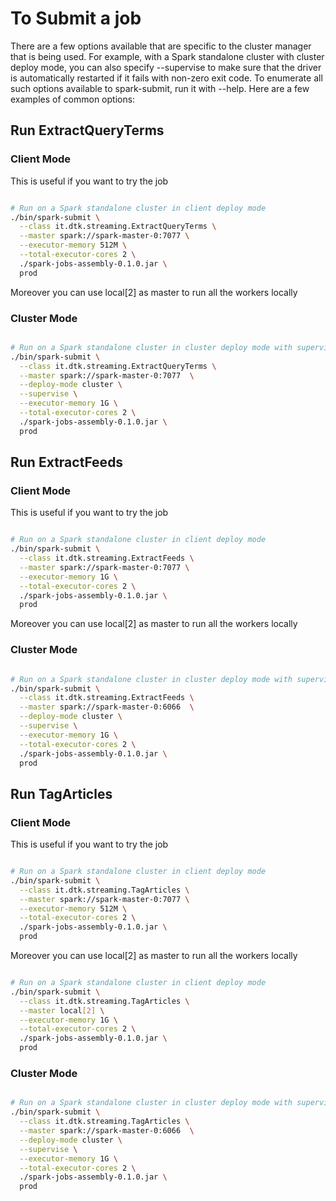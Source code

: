 # To Submit a job

There are a few options available that are specific to the cluster manager that is being used. For example, with a Spark standalone cluster with cluster deploy mode, you can also specify --supervise to make sure that the driver is automatically restarted if it fails with non-zero exit code. To enumerate all such options available to spark-submit, run it with --help. Here are a few examples of common options:

## Run ExtractQueryTerms

### Client Mode

This is useful if you want to try the job

```bash

# Run on a Spark standalone cluster in client deploy mode
./bin/spark-submit \
  --class it.dtk.streaming.ExtractQueryTerms \
  --master spark://spark-master-0:7077 \
  --executor-memory 512M \
  --total-executor-cores 2 \
  ./spark-jobs-assembly-0.1.0.jar \
  prod

```

Moreover you can use local[2] as master to run all the workers locally


### Cluster Mode

```bash

# Run on a Spark standalone cluster in cluster deploy mode with supervise
./bin/spark-submit \
  --class it.dtk.streaming.ExtractQueryTerms \
  --master spark://spark-master-0:7077  \
  --deploy-mode cluster \
  --supervise \
  --executor-memory 1G \
  --total-executor-cores 2 \
  ./spark-jobs-assembly-0.1.0.jar \
  prod

```

## Run ExtractFeeds

### Client Mode

This is useful if you want to try the job

```bash

# Run on a Spark standalone cluster in client deploy mode
./bin/spark-submit \
  --class it.dtk.streaming.ExtractFeeds \
  --master spark://spark-master-0:7077 \
  --executor-memory 1G \
  --total-executor-cores 2 \
  ./spark-jobs-assembly-0.1.0.jar \
  prod

```

Moreover you can use local[2] as master to run all the workers locally


### Cluster Mode

```bash

# Run on a Spark standalone cluster in cluster deploy mode with supervise
./bin/spark-submit \
  --class it.dtk.streaming.ExtractFeeds \
  --master spark://spark-master-0:6066  \
  --deploy-mode cluster \
  --supervise \
  --executor-memory 1G \
  --total-executor-cores 2 \
  ./spark-jobs-assembly-0.1.0.jar \
  prod

```


## Run TagArticles

### Client Mode

This is useful if you want to try the job

```bash

# Run on a Spark standalone cluster in client deploy mode
./bin/spark-submit \
  --class it.dtk.streaming.TagArticles \
  --master spark://spark-master-0:7077 \
  --executor-memory 512M \
  --total-executor-cores 2 \
  ./spark-jobs-assembly-0.1.0.jar \
  prod

```

Moreover you can use local[2] as master to run all the workers locally

```bash

# Run on a Spark standalone cluster in client deploy mode
./bin/spark-submit \
  --class it.dtk.streaming.TagArticles \
  --master local[2] \
  --executor-memory 1G \
  --total-executor-cores 2 \
  ./spark-jobs-assembly-0.1.0.jar \
  prod

```

### Cluster Mode

```bash

# Run on a Spark standalone cluster in cluster deploy mode with supervise
./bin/spark-submit \
  --class it.dtk.streaming.TagArticles \
  --master spark://spark-master-0:6066  \
  --deploy-mode cluster \
  --supervise \
  --executor-memory 1G \
  --total-executor-cores 2 \
  ./spark-jobs-assembly-0.1.0.jar \
  prod

```

